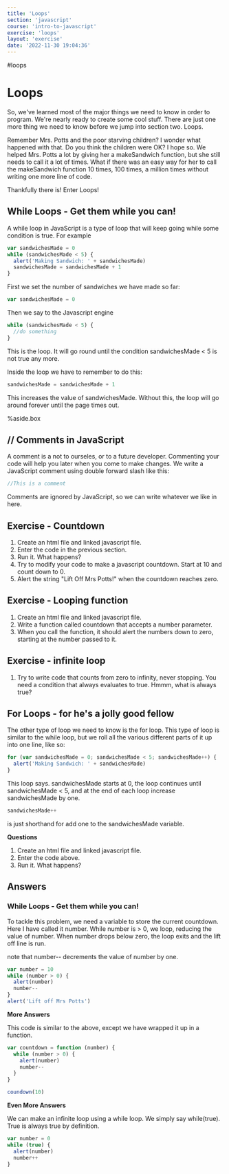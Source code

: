 ```yaml
---
title: 'Loops'
section: 'javascript'
course: 'intro-to-javascript'
exercise: 'loops'
layout: 'exercise'
date: '2022-11-30 19:04:36'
---
```


#loops

# Loops

So, we've learned most of the major things we need to know in order to program. We're nearly ready to create some cool stuff. There are just one more thing we need to know before we jump into section two. Loops.

Remember Mrs. Potts and the poor starving children? I wonder what happened with that. Do you think the children were OK? I hope so. We helped Mrs. Potts a lot by giving her a makeSandwich function, but she still needs to call it a lot of times. What if there was an easy way for her to call the makeSandwich function 10 times, 100 times, a million times without writing one more line of code.

Thankfully there is! Enter Loops!

## While Loops - Get them while you can!

A while loop in JavaScript is a type of loop that will keep going while some condition is true. For example

```js
var sandwichesMade = 0
while (sandwichesMade < 5) {
  alert('Making Sandwich: ' + sandwichesMade)
  sandwichesMade = sandwichesMade + 1
}
```

First we set the number of sandwiches we have made so far:

```js
var sandwichesMade = 0
```

Then we say to the Javascript engine

```js
while (sandwichesMade < 5) {
  //do something
}
```

This is the loop. It will go round until the condition sandwichesMade < 5 is not true any more.

Inside the loop we have to remember to do this:

```js
sandwichesMade = sandwichesMade + 1
```

This increases the value of sandwichesMade. Without this, the loop will go around forever until the page times out.

%aside.box

## // Comments in JavaScript

A comment is a not to ourseles, or to a future developer. Commenting your code will help you later when you come to make changes. We write a JavaScript comment using double forward slash like this:

```js
//This is a comment
```

Comments are ignored by JavaScript, so we can write whatever we like in here.

## Exercise - Countdown

1. Create an html file and linked javascript file.
2. Enter the code in the previous section.
3. Run it. What happens?
4. Try to modify your code to make a javascript countdown. Start at 10 and count down to 0.
5. Alert the string "Lift Off Mrs Potts!" when the countdown reaches zero.

## Exercise - Looping function

1. Create an html file and linked javascript file.
2. Write a function called countdown that accepts a number parameter.
3. When you call the function, it should alert the numbers down to zero, starting at the number passed to it.

## Exercise - infinite loop

1. Try to write code that counts from zero to infinity, never stopping. You need a condition that always evaluates to true. Hmmm, what is always true?

## For Loops - for he's a jolly good fellow

The other type of loop we need to know is the for loop. This type of loop is similar to the while loop, but we roll all the various different parts of it up into one line, like so:

```js
for (var sandwichesMade = 0; sandwichesMade < 5; sandwichesMade++) {
  alert('Making Sandwich: ' + sandwichesMade)
}
```

This loop says. sandwichesMade starts at 0, the loop continues until sandwichesMade < 5, and at the end of each loop increase sandwichesMade by one.

```js
sandwichesMade++
```

is just shorthand for add one to the sandwichesMade variable.

**Questions**

1. Create an html file and linked javascript file.
2. Enter the code above.
3. Run it. What happens?

## Answers

### While Loops - Get them while you can!

To tackle this problem, we need a variable to store the current countdown. Here I have called it number. While number is > 0, we loop, reducing the value of number. When number drops below zero, the loop exits and the lift off line is run.

note that number-- decrements the value of number by one.

```js
var number = 10
while (number > 0) {
  alert(number)
  number--
}
alert('Lift off Mrs Potts')
```

**More Answers**

This code is similar to the above, except we have wrapped it up in a function.

```js
var countdown = function (number) {
  while (number > 0) {
    alert(number)
    number--
  }
}

coundown(10)
```

**Even More Answers**

We can make an infinite loop using a while loop. We simply say while(true). True is always true by definition.

```js
var number = 0
while (true) {
  alert(number)
  number++
}
```
